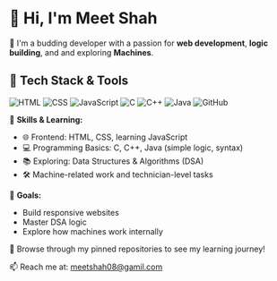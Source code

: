 # 👋 Hi, I'm Meet Shah

🚀 I'm a budding developer with a passion for **web development**, **logic building**, and and exploring **Machines**.

## 🧰 Tech Stack & Tools

![HTML](https://img.shields.io/badge/-HTML5-E34F26?logo=html5&logoColor=fff)
![CSS](https://img.shields.io/badge/-CSS3-1572B6?logo=css3&logoColor=fff)
![JavaScript](https://img.shields.io/badge/-JavaScript-F7DF1E?logo=javascript&logoColor=000)
![C](https://img.shields.io/badge/-C-00599C?logo=c&logoColor=fff)
![C++](https://img.shields.io/badge/-C++-00599C?logo=cplusplus&logoColor=fff)
![Java](https://img.shields.io/badge/-Java-007396?logo=java&logoColor=fff)
![GitHub](https://img.shields.io/badge/-GitHub-181717?logo=github&logoColor=fff)

🔧 **Skills & Learning:**

- 🌐 Frontend: HTML, CSS, learning JavaScript
- 💻 Programming Basics: C, C++, Java (simple logic, syntax)
- 📚 Exploring: Data Structures & Algorithms (DSA)
- 🛠️ Machine-related work and technician-level tasks

🎯 **Goals:**

- Build responsive websites
- Master DSA logic
- Explore how machines work internally

📂 Browse through my pinned repositories to see my learning journey!

📫 Reach me at: meetshah08@gamil.com

